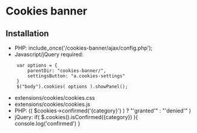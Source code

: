 # Cookies banner

## Installation
- PHP: include_once('/cookies-banner/ajax/config.php');
- Javascript/jQuery required:
```
    var options = {
        parentDir: "cookies-banner/",
        settingsButton: "a.cookies-settings"
    }
    $("body").cookies( options ).showPanel(); 
```
- extensions/cookies/cookies.css
- extensions/cookies/cookies.js
- PHP: (( $cookies->confirmed('{category}') ) ? "'granted'" : "'denied'" )
- jQuery: if( $.cookies().isConfirmed({category}) ){ console.log('confirmed') }